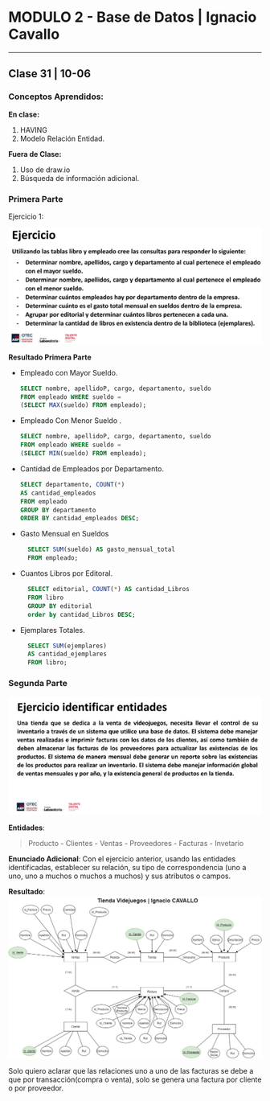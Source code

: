 # MODULO 2 - Base de Datos | Ignacio Cavallo

---

## Clase 31 | 10-06

### Conceptos Aprendidos:

**En clase:**

1. HAVING
2. Modelo Relación Entidad.


**Fuera de Clase:**
1. Uso de draw.io
2. Búsqueda de información adicional.

### Primera Parte

Ejercicio 1:

![Ejercicio1](ejercicio_uno.jpg)



**Resultado Primera Parte**

* Empleado con Mayor Sueldo.

    ```sql
    SELECT nombre, apellidoP, cargo, departamento, sueldo
    FROM empleado WHERE sueldo = 
    (SELECT MAX(sueldo) FROM empleado);
    ```

* Empleado Con Menor Sueldo .

    ```sql
    SELECT nombre, apellidoP, cargo, departamento, sueldo
    FROM empleado WHERE sueldo = 
    (SELECT MIN(sueldo) FROM empleado);
    ```  

* Cantidad de Empleados por Departamento.

    ```sql
    SELECT departamento, COUNT(*) 
    AS cantidad_empleados 
    FROM empleado 
    GROUP BY departamento 
    ORDER BY cantidad_empleados DESC;
  ```

* Gasto Mensual en Sueldos

  ```sql
    SELECT SUM(sueldo) AS gasto_mensual_total 
    FROM empleado;

  ```

* Cuantos Libros por Editoral.

  ```sql
    SELECT editorial, COUNT(*) AS cantidad_Libros 
    FROM libro
    GROUP BY editorial
    order by cantidad_Libros DESC;
  ```

* Ejemplares Totales.

  ```sql
    SELECT SUM(ejemplares) 
    AS cantidad_ejemplares 
    FROM libro;
  ```

### Segunda Parte

![EjercicioDos](ejercicio_dos.jpg)

**Entidades**:

>Producto -  Clientes - Ventas - Proveedores - Facturas - Invetario

**Enunciado Adicional**:
Con el ejercicio anterior, usando las entidades identificadas, establecer su relación, su tipo de correspondencia
(uno a uno, uno a muchos o muchos a muchos) y sus atributos o campos.

**Resultado**:
![ResuolucionEjercicioDos](tienda_videojuegos.png)

Solo quiero aclarar que las relaciones uno a uno de las facturas se debe a que por transacción(compra o venta), solo se genera una factura por cliente o por proveedor.
 